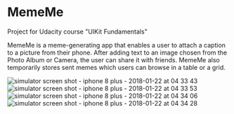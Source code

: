 # MemeMe
Project for Udacity course "UIKit Fundamentals"

MemeMe is a meme-generating app that enables a user to attach a caption to a picture from their phone. After adding text to an image chosen from the Photo Album or Camera, the user can share it with friends. MemeMe also temporarily stores sent memes which users can browse in a table or a grid.

![simulator screen shot - iphone 8 plus - 2018-01-22 at 04 33 43](https://user-images.githubusercontent.com/27603808/35221079-aefc7fd2-ff2d-11e7-8b21-12565da8fd1e.png)
![simulator screen shot - iphone 8 plus - 2018-01-22 at 04 33 53](https://user-images.githubusercontent.com/27603808/35221081-b18575ce-ff2d-11e7-82bf-8e36dc29fce1.png)
![simulator screen shot - iphone 8 plus - 2018-01-22 at 04 34 06](https://user-images.githubusercontent.com/27603808/35221083-b3a55892-ff2d-11e7-8a65-545a50475304.png)
![simulator screen shot - iphone 8 plus - 2018-01-22 at 04 34 28](https://user-images.githubusercontent.com/27603808/35221087-b7b84020-ff2d-11e7-8f19-3d1e5d03a87f.png)
